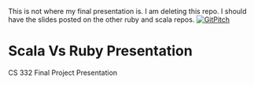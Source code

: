 This is not where my final presentation is.  I am deleting this repo.  I should have the slides posted on the other ruby and scala repos.
[![GitPitch](https://gitpitch.com/assets/badge.svg)](https://gitpitch.com/AndrewERAU/ScalaVsRuby/master)
# Scala Vs Ruby Presentation
CS 332 Final Project Presentation
